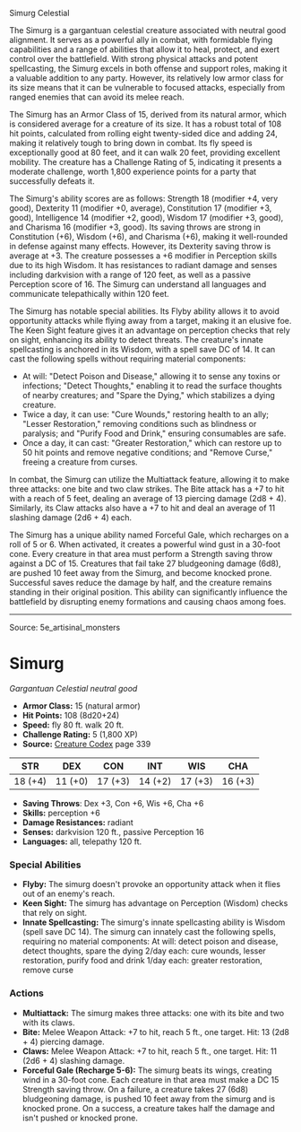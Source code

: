 <MonsterName/>Simurg</MonsterName>
<CreatureType/>Celestial</CreatureType>

<summary>The Simurg is a gargantuan celestial creature associated with neutral good alignment. It serves as a powerful ally in combat, with formidable flying capabilities and a range of abilities that allow it to heal, protect, and exert control over the battlefield. With strong physical attacks and potent spellcasting, the Simurg excels in both offense and support roles, making it a valuable addition to any party. However, its relatively low armor class for its size means that it can be vulnerable to focused attacks, especially from ranged enemies that can avoid its melee reach.</summary>

<detail>

The Simurg has an Armor Class of 15, derived from its natural armor, which is considered average for a creature of its size. It has a robust total of 108 hit points, calculated from rolling eight twenty-sided dice and adding 24, making it relatively tough to bring down in combat. Its fly speed is exceptionally good at 80 feet, and it can walk 20 feet, providing excellent mobility. The creature has a Challenge Rating of 5, indicating it presents a moderate challenge, worth 1,800 experience points for a party that successfully defeats it.

The Simurg's ability scores are as follows: Strength 18 (modifier +4, very good), Dexterity 11 (modifier +0, average), Constitution 17 (modifier +3, good), Intelligence 14 (modifier +2, good), Wisdom 17 (modifier +3, good), and Charisma 16 (modifier +3, good). Its saving throws are strong in Constitution (+6), Wisdom (+6), and Charisma (+6), making it well-rounded in defense against many effects. However, its Dexterity saving throw is average at +3. The creature possesses a +6 modifier in Perception skills due to its high Wisdom. It has resistances to radiant damage and senses including darkvision with a range of 120 feet, as well as a passive Perception score of 16. The Simurg can understand all languages and communicate telepathically within 120 feet.

The Simurg has notable special abilities. Its Flyby ability allows it to avoid opportunity attacks while flying away from a target, making it an elusive foe. The Keen Sight feature gives it an advantage on perception checks that rely on sight, enhancing its ability to detect threats. The creature's innate spellcasting is anchored in its Wisdom, with a spell save DC of 14. It can cast the following spells without requiring material components: 

- At will: "Detect Poison and Disease," allowing it to sense any toxins or infections; "Detect Thoughts," enabling it to read the surface thoughts of nearby creatures; and "Spare the Dying," which stabilizes a dying creature.
- Twice a day, it can use: "Cure Wounds," restoring health to an ally; "Lesser Restoration," removing conditions such as blindness or paralysis; and "Purify Food and Drink," ensuring consumables are safe.
- Once a day, it can cast: "Greater Restoration," which can restore up to 50 hit points and remove negative conditions; and "Remove Curse," freeing a creature from curses.

In combat, the Simurg can utilize the Multiattack feature, allowing it to make three attacks: one bite and two claw strikes. The Bite attack has a +7 to hit with a reach of 5 feet, dealing an average of 13 piercing damage (2d8 + 4). Similarly, its Claw attacks also have a +7 to hit and deal an average of 11 slashing damage (2d6 + 4) each.

The Simurg has a unique ability named Forceful Gale, which recharges on a roll of 5 or 6. When activated, it creates a powerful wind gust in a 30-foot cone. Every creature in that area must perform a Strength saving throw against a DC of 15. Creatures that fail take 27 bludgeoning damage (6d8), are pushed 10 feet away from the Simurg, and become knocked prone. Successful saves reduce the damage by half, and the creature remains standing in their original position. This ability can significantly influence the battlefield by disrupting enemy formations and causing chaos among foes.</detail>



---

Source: 5e_artisinal_monsters

# Simurg

*Gargantuan* *Celestial* *neutral good*

- **Armor Class:** 15 (natural armor)
- **Hit Points:** 108 (8d20+24)
- **Speed:** fly 80 ft. walk 20 ft.
- **Challenge Rating:** 5 (1,800 XP)
- **Source:** [Creature Codex](https://koboldpress.com/kpstore/product/creature-codex-for-5th-edition-dnd) page 339

| STR | DEX | CON | INT | WIS | CHA |
| --- | --- | --- | --- | --- | --- |
| 18 (+4) | 11 (+0) | 17 (+3) | 14 (+2) | 17 (+3) | 16 (+3) |

- **Saving Throws**: Dex +3, Con +6, Wis +6, Cha +6
- **Skills:** perception +6
- **Damage Resistances:** radiant
- **Senses:** darkvision 120 ft., passive Perception 16
- **Languages:** all, telepathy 120 ft.

### Special Abilities

- **Flyby:** The simurg doesn't provoke an opportunity attack when it flies out of an enemy's reach.
- **Keen Sight:** The simurg has advantage on Perception (Wisdom) checks that rely on sight.
- **Innate Spellcasting:** The simurg's innate spellcasting ability is Wisdom (spell save DC 14). The simurg can innately cast the following spells, requiring no material components:
At will: detect poison and disease, detect thoughts, spare the dying
2/day each: cure wounds, lesser restoration, purify food and drink
1/day each: greater restoration, remove curse

### Actions

- **Multiattack:** The simurg makes three attacks: one with its bite and two with its claws.
- **Bite:** Melee Weapon Attack: +7 to hit, reach 5 ft., one target. Hit: 13 (2d8 + 4) piercing damage.
- **Claws:** Melee Weapon Attack: +7 to hit, reach 5 ft., one target. Hit: 11 (2d6 + 4) slashing damage.
- **Forceful Gale (Recharge 5-6):** The simurg beats its wings, creating wind in a 30-foot cone. Each creature in that area must make a DC 15 Strength saving throw. On a failure, a creature takes 27 (6d8) bludgeoning damage, is pushed 10 feet away from the simurg and is knocked prone. On a success, a creature takes half the damage and isn't pushed or knocked prone.




